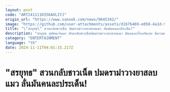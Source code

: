 ```yaml
---
layout: post
code: "ART2411110356AXLIYJ"
origin_url: "https://www.sanook.com/news/9645342/"
image: "https://github.com/user-attachments/assets/d1676469-e058-4a1d-9fb6-dab974de94b1"
title: "\"สรยุทธ\" สวนกลับชาวเน็ต ปมดราม่าวางยาสลบแมว ลั่นมันคนละประเด็น!"
description: "สรยุทธ สุทัศนะจินดา ฟาดกลับชาวเน็ตปมดราม่าวางยาสงบแมว มันคนละเรื่องกันเลย มีความเสี่ยงต่อชีวิตแมว "
category: "ENTERTAINMENT"
language: "th"
date: 2024-11-11T04:01:15.217Z
---
```


# "สรยุทธ" สวนกลับชาวเน็ต ปมดราม่าวางยาสลบแมว ลั่นมันคนละประเด็น!